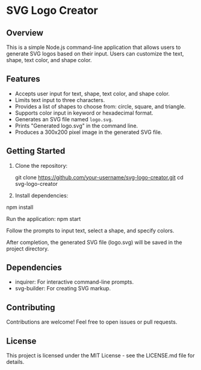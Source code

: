 # SVG Logo Creator

## Overview

This is a simple Node.js command-line application that allows users to generate SVG logos based on their input. Users can customize the text, shape, text color, and shape color.

## Features

- Accepts user input for text, shape, text color, and shape color.
- Limits text input to three characters.
- Provides a list of shapes to choose from: circle, square, and triangle.
- Supports color input in keyword or hexadecimal format.
- Generates an SVG file named `logo.svg`.
- Prints "Generated logo.svg" in the command line.
- Produces a 300x200 pixel image in the generated SVG file.

## Getting Started

1. Clone the repository:

   git clone https://github.com/your-username/svg-logo-creator.git
   cd svg-logo-creator

2. Install dependencies:


npm install

Run the application:
npm start

Follow the prompts to input text, select a shape, and specify colors.

After completion, the generated SVG file (logo.svg) will be saved in the project directory.

## Dependencies

- inquirer: For interactive command-line prompts.
- svg-builder: For creating SVG markup.

## Contributing
Contributions are welcome! Feel free to open issues or pull requests.

## License
This project is licensed under the MIT License - see the LICENSE.md file for details.
